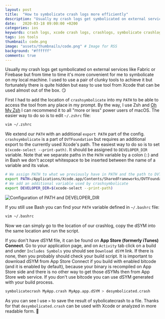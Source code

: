 ```yaml
---
layout: post
title:  "How to symbolicate crash logs more efficiently"
description: "Usually my crash logs get symbolicated on external services like Fabric or Firebase but from time to time it's more convenient to symbolicate on the local machine. I used to use a pair of clunky tools to achieve it but fortunately there is quite hidden but easy to use tool from Xcode that can be used almost out of the box..."
date:   2020-03-18 09:00:00 +0200
categories: ios
keywords: crash logs, xcode crash logs, crashlogs, symbolicate crashlogs
tags: ios tools
thumbnail: code.png
image: "assets/thumbnails/code.png" # Image for RSS
background: "#ffffff"
comments: true
---
```


Usually my crash logs get symbolicated on external services like Fabric or Firebase but from time to time it's more convenient for me to symbolicate on my local machine. I used to use a pair of clunky tools to achieve it but fortunately there is quite hidden but easy to use tool from Xcode that can be used almost out of the box. 😏

First I had to add the location of `crashsymbolicate` into my `PATH` to be able to access the tool from any place in my prompt. By the way, I use Zsh and [Oh My Zsh](https://ohmyz.sh) I can recommend it to all "more or less" power users of macOS. The easier way to do so is to edit `~/.zshrc` file:

```sh
vim ~/.zshrc
```

We extend our `PATH` with an additional `export PATH` part of the config. `crashsymbolicate` is a part of `DVTFoundation` but requires an additional export to the currently used Xcode's path. The easiest way to do so is to set `$(xcode-select --print-path)`. It should be assigned to `DEVELOPER_DIR` variable. Note that we separate paths in the `PATH` variable by a colon (`:`) and in Bash we don't accept whitespace to be inserted between the name of a variable and its value.

```sh
# We assign PATH to what we previously have in PATH and the path to DVTFoundation framework separated by a colon
export PATH=/Applications/Xcode.app/Contents/SharedFrameworks/DVTFoundation.framework/Versions/A/Resources:$PATH
# We add an additional variable used by crashsymbolicate
export DEVELOPER_DIR=$(xcode-select --print-path)
```

![Configuration of PATH and DEVELOPER_DIR]({{site.url}}/assets/2020-03-18/zshrc-1.png)

If you still use Bash you can find your `PATH` variable defined in `~/.bashrc` file:

```sh
vim ~/.bashrc
```

Now we can simply go to the location of our crashlog, copy the dSYM into the same location and run the script.

If you don't have dSYM file, it can be found on **App Store (formerly iTunes) Connect**. Go to your application page, and on `Activity` tab click on a build and under `Includes Symbols` you should see `Download dSYM` link. If there is none, then you probably should check your build script. It is important to download dSYM from App Store Connect if you build with enabled bitcode (and it is enabled by default), because your binary is recompiled on App Store side and there is no other way to get those dSYMs then from App Store web service. If you don't use bitcode you can use dSYM generated with your build process.

```sh
symbolicatecrash MyApp.crash MyApp.app.dSYM > desymbolicated.crash
```

As you can see I use `>` to save the result of sybolicatecrash to a file. Thanks for that `desymbolicated.crash` can be used with Xcode or analyzed in more readable form. 🙌